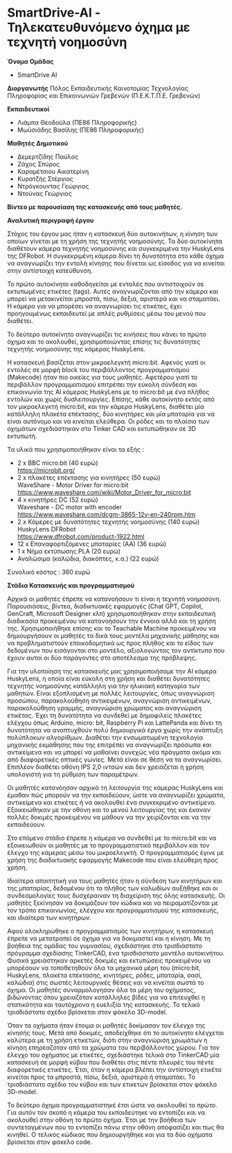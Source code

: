 # SmartDrive-AI - Τηλεκατευθυνόμενο όχημα με τεχνητή νοημοσύνη

**Όνομα Ομάδας**
- SmartDrive AI

**Διοργανωτής**
Πόλος Εκπαιδευτικής Καινοτομίας Τεχνολογίας Πληροφορίας και Επικοινωνιών Γρεβενών (Π.Ε.Κ.Τ.Π.Ε. Γρεβενών)

**Εκπαιδευτικοί**
- Λιάμπα Θεοδούλα (ΠΕ86 Πληροφορικής)
- Μωϋσιάδης Βασίλης (ΠΕ86 Πληροφορικής)

**Μαθητές Δημοτικού**
- Δεμερτζίδης Παύλος
- Ζάχος Σπύρος
- Καραμέτσιου Αικατερίνη
- Κυρατζής Στέργιος 
- Ντρόγκουντας Γεώργιος
- Ντούνας Γεώργιος

**Βίντεο με παρουσίαση της κατασκευής από τους μαθητές.**


**Αναλυτική περιγραφή έργου**

Στόχος του έργου μας ήταν η κατασκευή δύο αυτοκινήτων, η κίνηση των οποίων γίνεται με τη χρήση της τεχνητής νοημοσύνης. Τα δύο αυτοκίνητα διαθέτουν κάμερα τεχνητής νοημοσύνης και συγκεκριμένα την HuskyLens της DFRobot. Η συγκεκριμένη κάμερα δίνει τη δυνατότητα στο κάθε όχημα να αναγνωρίζει την εντολή κίνησης που δίνεται ως είσοδος για να κινείται στην αντίστοιχη κατεύθυνση.

Το πρώτο αυτοκίνητο καθοδηγείται με εντολές που αντιστοιχούν σε εκτυπωμένες ετικέτες (tags). Αυτές αναγνωρίζονται από την κάμερα και μπορεί να μετακινείται μπροστά, πίσω, δεξιά, αριστερά και να σταματάει. Η κάμερα για να μπορέσει να αναγνωρίσει τις ετικέτες, έχει προηγουμένως εκπαιδευτεί με απλές ρυθμίσεις μέσω του μενού που διαθέτει.

Το δεύτερο αυτοκίνητο αναγνωρίζει τις κινήσεις που κάνει το πρώτο όχημα και το ακολουθεί, χρησιμοποιώντας επίσης τις δυνατότητες τεχνητής νοημοσύνης της κάμερας HuskyLens.

Η κατασκευή βασίζεται στον μικροελεγκτή micro:bit. Αφενός γιατί οι εντολές σε μορφή block του περιβάλλοντος προγραμματισμού (Makecode) ήταν πιο οικείες για τους μαθητές. Αφετέρου γιατί το περιβάλλον προγραμματισμού επιτρέπει την εύκολη σύνδεση και επικοινωνία της AI κάμερας HuskyLens με το micro:bit με ένα πλήθος εντολών και χωρίς δυσλειτουργίες. Επίσης, κάθε αυτοκίνητο εκτός από τον μικροελεγκτή micro:bit, και την κάμερα HuskyLens, διαθέτει μία κατάλληλη πλακέτα επέκτασης, δύο κινητήρες και μία μπαταρία για να είναι αυτόνομο και να κινείται ελεύθερα. Οι ρόδες και το πλαίσιο των οχημάτων σχεδιάστηκαν στο Tinker CAD και εκτυπώθηκαν σε 3D εκτυπωτή.

Τα υλικά που χρησιμοποιήθηκαν είναι τα εξής :
- 2 x BBC micro:bit (40 ευρώ)\
    https://microbit.org/ 
- 2 x πλακέτες επέκτασης για κινητήρες (50 ευρώ)\
    WaveShare - Motor Driver for micro:bit\
    https://www.waveshare.com/wiki/Motor_Driver_for_micro:bit
- 4 x κινητήρες DC (52 ευρώ)\
    Waveshare - DC motor with encoder\
    https://www.waveshare.com/dcgm-3865-12v-en-240rpm.htm
- 2 x Κάμερες με δυνατότητες τεχνητής νοημοσύνης (140 ευρώ)\
    HuskyLens DFRobot\
    https://www.dfrobot.com/product-1922.html
- 12 x Επαναφορτιζόμενες μπαταρίες (ΑΑ) (36 ευρώ)
- 1 x Νήμα εκτύπωσης PLA (20 ευρώ)
- Αναλώσιμα (καλώδια, διακόπτες, κ.α.) (22 ευρώ)

Συνολικό κόστος : 360 ευρώ


**Στάδια Κατασκευής και προγραμματισμού**

Αρχικά οι μαθητές έπρεπε να κατανοήσουν τι είναι η τεχνητή νοημοσύνη. Παρουσιάσεις, βίντεο, διαδικτυακές εφαρμογές (Chat GPT, Copilot, GenCraft, Microsoft Designer κλπ) χρησιμοποιήθηκαν στην εκπαιδευτική διαδικασία προκειμένου να κατανοήσουν την έννοια αλλά και τη χρήση της.  Χρησιμοποιήθηκε επίσης και το Teachable Machine προκειμένου να δημιουργήσουν οι μαθητές τα δικά τους μοντέλα μηχανικής μάθησης και να προβληματιστούν εποικοδομητικά ως προς πλήθος και το είδος των δεδομένων που εισάγονται στο μοντέλο, αξιολογώντας τον αντίκτυπο που έχουν αυτοί οι δύο παράγοντες στο αποτέλεσμα της πρόβλεψης.

Για την υλοποίηση της κατασκευής μας χρησιμοποιήσαμε την AI κάμερα HuskyLens, η οποία είναι εύκολη στη χρήση και διαθέτει δυνατότητες τεχνητής νοημοσύνης κατάλληλη για την ηλικιακή κατηγορία των μαθητών. Είναι εξοπλισμένη με πολλές λειτουργίες, όπως αναγνώριση προσώπου, παρακολούθηση αντικειμένων, αναγνώριση αντικειμένων, παρακολούθηση γραμμής, αναγνώριση χρώματος και αναγνώριση ετικέτας. Έχει τη δυνατότητα να συνδεθεί με δημοφιλείς πλακέτες ελέγχου όπως Arduino, micro: bit, Raspberry Pi και LattePanda και δίνει τη δυνατότητα να  αναπτυχθούν πολύ δημιουργικά έργα χωρίς την ανάπτυξη πολύπλοκων αλγορίθμων. Διαθέτει την ενσωματωμένη τεχνολογία μηχανικής εκμάθησης που της επιτρέπει να αναγνωρίζει πρόσωπα και αντικείμενα και να μπορεί να μαθαίνει συνεχώς νέα πράγματα ακόμα και από διαφορετικές οπτικές γωνίες. Μετά είναι σε θέση να τα αναγνωρίσει. Επιπλέον διαθέτει οθόνη IPS 2,0 ιντσών και δεν χρειάζεται η χρήση υπολογιστή για τη ρύθμιση των παραμέτρων. 

Οι μαθητές κατανόησαν αρχικά τη λειτουργία της κάμερας HuskyLens και έμαθαν πώς μπορούν να την εκπαιδεύουν, ώστε να αναγνωρίζει χρώματα, αντικείμενα και ετικέτες ή να ακολουθεί ένα συγκεκριμένο αντικείμενο. Εξοικειώθηκαν με την οθόνη και το μενού λειτουργίας της και έκαναν πολλές δοκιμές προκειμένου να μάθουν να την χειρίζονται και να την εκπαιδεύουν.

Στο επόμενο στάδιο έπρεπε η κάμερα να συνδεθεί με το micro:bit και να εξοικειωθούν οι μαθητές με το προγραμματιστικό περιβάλλον και τον έλεγχο της κάμερας μέσω του μικροελεγκτή. Ο προγραμματισμός έγινε με χρήση της διαδικτυακής εφαρμογής Makecode που είναι ελεύθερη προς χρήση.

Ιδιαίτερα απαιτητική για τους μαθητές ήταν η σύνδεση των κινητήρων και της μπαταρίας, δεδομένου ότι το πλήθος των καλωδίων αυξήθηκε και οι συνδεσμολογίες τους δυσχέραιναν τη διαχείριση της όλης κατασκευής. Οι μαθητές ξεκίνησαν να δοκιμάζουν τον κώδικα και να πειραματίζονται με τον τρόπο επικοινωνίας, ελέγχου και προγραμματισμού της κατασκευής, και ιδιαίτερα των κινητήρων.

Αφού ολοκληρώθηκε ο προγραμματισμός των κινητήρων, η κατασκευή έπρεπε να μετατραπεί σε όχημα για να δοκιμαστεί και η κίνηση. Με τη βοήθεια της ομάδας του γυμνασίου, σχεδιάστηκε στο τρισδιάστατο πρόγραμμα σχεδίασης TinkerCAD, ένα τρισδιάστατο μοντέλο αυτοκινήτου. Φυσικά χρειάστηκαν αρκετές δοκιμές και εκτυπώσεις προκειμένου να μπορέσουν να τοποθετηθούν όλα τα μηχανικά μέρη του (micro:bit, HuskyLens, πλακέτα επέκτασης, κινητήρες, ρόδες, μπαταρίa, σασί, καλώδια) στις σωστές λειτουργικές θέσεις και να κινείται σωστά το όχημα. Οι μαθητές συναρμολογησαν όλα τα μέρη του οχήματος, βιδώνοντας όπου χρειαζόταν κατάλληλες βίδες για να επιτευχθεί η στατικότητα και ταυτόχρονα η ευελιξία της κατασκευής. Το τελικό τρισδιάστατο σχέδιο βρίσκεται στον φάκελο 3D-model.

Όταν τα οχήματα ήταν έτοιμα οι μαθητές δοκίμασαν τον έλεγχο της κίνησής τους. Μετά από δοκιμές, αποδείχθηκε ότι το αυτοκίνητο ελέγχεται καλύτερα με τη χρήση ετικετών, διότι στην αναγνώριση χρωμάτων η κίνηση επηρεαζόταν από τα χρώματα του περιβάλλοντος χώρου. Για τον έλεγχο του οχήματος με ετικέτες, σχεδιάστηκε τελικά στο TinkerCAD μία κατασκευή σε μορφή κύβου που διαθέτει στις πέντε πλευρές του πέντε διαφορετικές ετικέτες. Έτσι, όταν η κάμερα βλέπει την αντίστοιχη ετικέτα κινείται προς τα μπροστά, πίσω, δεξιά, αριστερά ή σταματάει. Το τρισδιάστατο σχέδιο του κύβου και των ετικετών βρίσκεται στον φάκελο 3D-model.

Το δεύτερο όχημα προγραμματιστηκέ έτσι ώστε να ακολουθεί το πρώτο. Για αυτόν τον σκοπό η κάμερα του εκπαιδεύτηκε να εντοπίζει και να ακολουθεί στην οθόνη το πρώτο όχημα. Έτσι με την βοήθεια των συντεταγμένων που το εντοπίζει πάνω στην οθόνη αποφασίζει και πως θα κινηθεί. Ο τελικός κώδικας που δημιουργήθηκε και για τα δύο οχήματα βρίσκεται στον φάκελο code.
